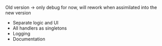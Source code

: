 Old version -> only debug for now, will rework when assimilated into the new version

- Separate logic and UI
- All handlers as singletons
- Logging
- Documentation
